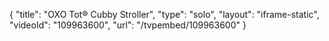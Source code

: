 {
    "title": "OXO Tot&reg; Cubby Stroller",
    "type": "solo",
    "layout": "iframe-static",
    "videoId": "109963600",
    "url": "\/tvpembed\/109963600"
}